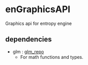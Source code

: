 # enGraphicsAPI
Graphics api for entropy engine

## dependencies 
 - glm : [glm_repo](Repository)
	- For math functions and types.

[glm_repo]: https://github.com/g-truc/glm "link to glm Repository"
